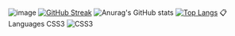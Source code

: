 ![image](https://user-images.githubusercontent.com/83003025/164883566-e8b9005b-7342-42b3-9985-c085d725a16c.png)
[![GitHub Streak](https://github-readme-streak-stats.herokuapp.com/?user=shantatei&theme=dark)](https://git.io/streak-stats)
![Anurag's GitHub stats](https://github-readme-stats.vercel.app/api?username=shantatei&show_icons=true&theme=dark)
[![Top Langs](https://github-readme-stats.vercel.app/api/top-langs/?username=shantatei&layout=compact&langs_count=8&theme=dark)](https://github.com/anuraghazra/github-readme-stats)
📋 Languages
	CSS3	![CSS3](https://img.shields.io/badge/css3-%231572B6.svg?style=for-the-badge&logo=css3&logoColor=white)
  
<!-- [![spotify-github-profile](https://spotify-github-profile.vercel.app/api/view?uid=214jd65kmnmege5cqkpxjpfda&cover_image=true&theme=default&bar_color_cover=true)](https://spotify-github-profile.vercel.app/api/view?uid=214jd65kmnmege5cqkpxjpfda&redirect=true) -->
<!--
**shantatei/shantatei** is a ✨ _special_ ✨ repository because its `README.md` (this file) appears on your GitHub profile.

Here are some ideas to get you started:

- 🔭 I’m currently working on ...
- 🌱 I’m currently learning ...
- 👯 I’m looking to collaborate on ...
- 🤔 I’m looking for help with ...
- 💬 Ask me about ...
- 📫 How to reach me: ...
- 😄 Pronouns: ...
- ⚡ Fun fact: ...
-->
